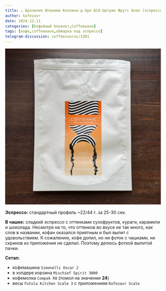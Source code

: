 ```yaml
---
title: ☕️ Бразилия Ипанема Коллина-д-Оро B19 Цитрик Фрутс Блек (эспрессо) от Coffeewave
author: kofezavr
date: 2024-12-11
categories: [Кофейный блокнот,Coffeewave]
tags: [кофе,coffeewave,обжарка под эспрессо]
telegram-discussion: coffeesaurus/1301
--- 
```

![Бразилия Ипанема Коллина-д-Оро B19 Цитрик Фрутс Блек (эспрессо) от Coffeewave](/assets/img/posts/24/12/b19.jpg)

**Эспрессо:** стандартный профиль ~22/44 г. за 25-30 сек.

**В чашке:** сладкий эспрессо с оттенками сухофруктов, кураги, карамели и шоколада. Несмотря на то, что оттенков во вкусе не так много, как слов в названии, кофан оказался приятным и был выпит с удовольствием. К сожалению, кофе допил, но ни фоток с чашками, ни скринов из приложения не сделал. Поэтому делюсь фоткой выпитой пачки.

**Сетап:**
- кофемашина `Simonelli Oscar 2`
- в холдере корзина `Mischief Spirit 3000`
- кофемолка `Compak R8` (помол на значении **24**)
- весы `Futula Kitchen Scale 3` с приложением `Kofezavr Scale`